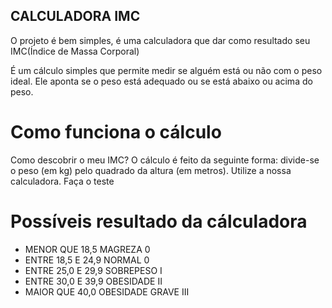 ## CALCULADORA IMC

O projeto é bem simples, é uma calculadora que dar como resultado seu IMC(Índice de Massa Corporal)

É um cálculo simples que permite medir se alguém está ou não com o peso ideal. Ele aponta se o peso está adequado ou se está abaixo ou acima do peso.

# Como funciona o cálculo

Como descobrir o meu IMC?
O cálculo é feito da seguinte forma: divide-se o peso (em kg) pelo quadrado da altura (em metros). Utilize a nossa calculadora. Faça o teste

# Possíveis resultado da cálculadora

- MENOR QUE    18,5	          MAGREZA	0
- ENTRE        18,5 E 24,9	  NORMAL	0
- ENTRE        25,0 E 29,9    SOBREPESO	I
- ENTRE        30,0 E 39,9    OBESIDADE	II
- MAIOR QUE    40,0	          OBESIDADE GRAVE	III